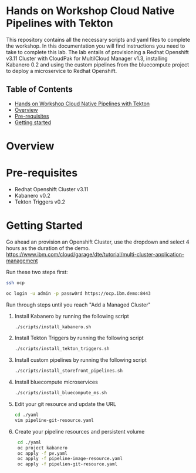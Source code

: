 # Hands on Workshop Cloud Native Pipelines with Tekton
This repository contains all the necessary scripts and yaml files to complete the workshop. In this documentation you 
will find instructions you need to take to complete this lab. The lab entails of provisioning a Redhat Openshift v3.11 
Cluster with CloudPak for MultilCloud Manager v1.3, installing Kabanero 0.2 and using the custom pipelines from the
bluecompute project to deploy a microservice to Redhat Openshift.  
 

## Table of Contents
  * [Hands on Workshop Cloud Native Pipelines with Tekton](#hands-on-workshop-cloud-native-pipelines-with-tekton)
  * [Overview](#overview)
  * [Pre-requisites](#pre-requisites)
  * [Getting started](#getting-started)
  
  
# Overview

# Pre-requisites
- Redhat Openshift Cluster v3.11
- Kabanero v0.2 
- Tekton Triggers v0.2

# Getting Started
Go ahead an provision an Openshift Cluster, use the dropdown and select 4 hours as the duration of the demo.
https://www.ibm.com/cloud/garage/dte/tutorial/multi-cluster-application-management

Run these two steps first: 
```bash
ssh ocp

oc login -u admin -p passw0rd https://ocp.ibm.demo:8443
```

Run through steps until you reach "Add a Managed Cluster"

1. Install Kabanero by running the following script

    ```bash
    ./scripts/install_kabanero.sh
    ```
2. Install Tekton Triggers by running the following script
    ```bash
    ./scripts/install_tekton_triggers.sh
    ```
3. Install custom pipelines by running the following script
    ```bash
    ./scripts/install_storefront_pipelines.sh
    ```
4. Install bluecompute microservices 
    ```bash
    ./scripts/install_bluecompute_ms.sh
    ```
5. Edit your git resource and update the URL 
    ```bash
    cd ./yaml
    vim pipeline-git-resource.yaml
    ```
6. Create your pipeline resources and persistent volume 
   ```bash
    cd ./yaml
    oc project kabanero
    oc apply -f pv.yaml
    oc apply -f pipeline-image-resource.yaml
    oc apply -f pipelien-git-resource.yaml
    ```
